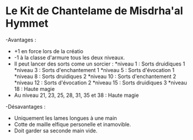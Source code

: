# Le Kit de Chantelame de Misdrha'al Hymmet

-Avantages :
- +1 en force lors de la créatio
- -1 à la classe d'armure tous les deux niveaux.
- Il peut lancer des sorts come un sorcier :
   *niveau 1 : Sorts druidiques 1
   *niveau 3 : Sorts d'enchantement 1
   *niveau 5 : Sorts d'évocation 1
   *niveau 8 : Sorts druidiques 2
   *niveau 10 : Sorts d'enchantement 2
   *niveau 12 : Sorts d'évocation 2
   *niveau 15 : Sorts druidiques 3
   *niveau 18 : Haute magie
- Au niveau 21, 23, 25, 28, 31, 35 et 38 : Haute magie

-Désavantages :
- Uniquement les lames longues à une main
- Cotte de maille elfique personelle et inamovible.
- Doit garder sa seconde main vide.
